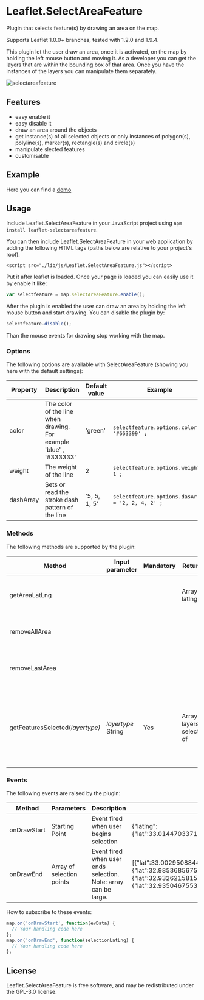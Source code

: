 # Leaflet.SelectAreaFeature
Plugin that selects feature(s) by drawing an area on the map.

Supports Leaflet 1.0.0+ branches, tested with 1.2.0 and 1.9.4.

This plugin let the user draw an area, once it is activated, on the map by holding the left mouse button and moving it. As a developer you can get the layers that are within the bounding box of that area. Once you have the instances of the layers you can manipulate them separately.

![selectareafeature](https://user-images.githubusercontent.com/30185440/229522748-0f3a8be2-21b1-4a7d-a1e5-5a7a4f1e77a2.PNG)

## Features
* easy enable it
* easy disable it
* draw an area around the objects
* get instance(s) of all selected objects or only instances of polygon(s), polyline(s), marker(s), rectangle(s) and circle(s) 
* manipulate slected features 
* customisable

## Example
Here you can find a [demo](https://sandropibia.github.io/Leaflet.SelectAreaFeature/examples/index.html)


## Usage

Include Leaflet.SelectAreaFeature in your JavaScript project using `npm install leaflet-selectareafeature`.

You can then include Leaflet.SelectAreaFeature in your web application by adding the following HTML tags (paths below are relative to your project's root):

```
<script src="./lib/js/Leaflet.SelectAreaFeature.js"></script>
```

Put it after leaflet is loaded.
Once your page is loaded you can easily use it by enable it like:
```javascript
var selectfeature = map.selectAreaFeature.enable();
```

After the plugin is enabled the user can draw an area by holding the left mouse button and start drawing. You can disable the plugin by:
```javascript
selectfeature.disable();
```

Than the mouse events for drawing stop working with the map.

### Options
The following options are available with SelectAreaFeature (showing you here with the default settings):

| Property      | Description                             | Default value | Example                |
|---------------|-----------------------------------------|---------------|----------------------- |
| color         | The color of the line when drawing. For example 'blue' , '#333333'| 'green'|```selectfeature.options.color = '#663399' ;```|
| weight | The weight of the line | 2 |```selectfeature.options.weight = 1 ;``` | 
| dashArray | Sets or read the stroke dash pattern of the line  | '5, 5, 1, 5' |```selectfeature.options.dasArray = '2, 2, 4, 2' ;``` |


### Methods
The following methods are supported by the plugin:

| Method                          | Input parameter   | Mandatory | Returns              | Description                                   |
|---------------------------------|-------------------|-----------|----------------------|-----------------------------------------------|
| getAreaLatLng                   |                   |           | Array of latlng      | Gets all the latlng of the latest drawn area on the map|
| removeAllArea                   |                   |           |                      | Removes all the drawn area from the map       |
| removeLastArea                  |                   |           |                      | Remove the latest drawn area from the map     |
| getFeaturesSelected(<i>layertype<i>)| <i>layertype</i> String| Yes       | Array of layers selected of <layertype>| <i>layertype</i> is one of the following values: 'polyline', 'polygon', 'rectangle', ' marker', 'circle' or 'all' |

### Events
The following events are raised by the plugin:

| Method                          | Parameters                | Description                                                      | Example     |
|---------------------------------|---------------------------|------------------------------------------------------------------|-------------|
| onDrawStart                     | Starting Point    | Event fired when user begins selection                                   | {"latlng":{"lat":33.01447033717771,"lng":-96.82496721390636}} |
| onDrawEnd                       | Array of selection points | Event fired when user ends selection.  Note: array can be large. | [{"lat":33.00295088449869,"lng":-96.8394228955731},{"lat":32.98536856753931,"lng":-96.71727228909732},{"lat":32.932621581506616,"lng":-96.89001782331617},{"lat":32.93504675534242,"lng":-96.89146340824665}] |

How to subscribe to these events:
```javascript
map.on('onDrawStart', function(evData) {
  // Your handling code here
};
map.on('onDrawEnd', function(selectionLatLng) {
  // Your handling code here
};
```

## License
Leaflet.SelectAreaFeature is free software, and may be redistributed under the GPL-3.0 license.
